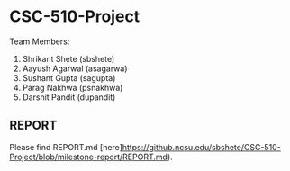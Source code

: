 # CSC-510-Project

Team Members:
1. Shrikant Shete (sbshete)
2. Aayush Agarwal (asagarwa)
3. Sushant Gupta (sagupta)
4. Parag Nakhwa (psnakhwa)
5. Darshit Pandit (dupandit)

## REPORT

Please find REPORT.md [here]https://github.ncsu.edu/sbshete/CSC-510-Project/blob/milestone-report/REPORT.md).
